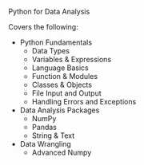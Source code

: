 Python for Data Analysis

Covers the following:
- Python Fundamentals
   - Data Types
   - Variables & Expressions
   - Language Basics
   - Function & Modules
   - Classes & Objects
   - File Input and Output
   - Handling Errors and Exceptions
- Data Analysis Packages
   - NumPy
   - Pandas
   - String & Text
- Data Wrangling
   - Advanced Numpy
